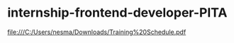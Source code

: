 # internship-frontend-developer-PITA
[file:///C:/Users/nesma/Downloads/Training%20Schedule.pdf
](https://drive.google.com/file/d/1peuerpXV8CyvCkslkg163NK9gZaWVLSH/view)

